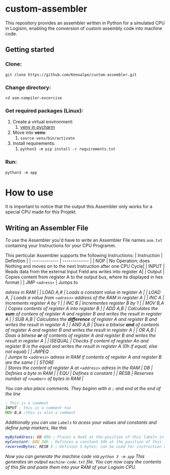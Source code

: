 # custom-assembler
This repository provides an assembler written in Python for a simulated CPU in Logisim, enabling the conversion of custom assembly code into machine code.

## Getting started
### Clone:
`git clone https://github.com/Kenoalpe/custom-assembler.git`

### Change directory:
`cd asm-compiler-excercise`

### Get required packages (Linux):
1. Create a virtual environment:
   1. [venv in pycharm](https://www.jetbrains.com/help/pycharm/creating-virtual-environment.html)
2. Move into **venv**:
   1. `source venv/bin/activate`
3. Install requirements:
    1. `python3 -m pip install -r requirements.txt`

### Run:
`python3 -m app`

# How to use
It is important to notice that the output this Assembler only works for a special CPU made for this Projekt.

## Writing an Assembler File
To use the Assembler you'd have to write an Assembler File names `asm.txt` containing your Instructions for your CPU Programm.

This perticular Assembler supports the following Instructions:
| Instruction     | Definition      |
| ------------- | ------------- |
| NOP           | No Operation; does Nothing and moves on to the next Instruction after one CPU Cycle|
| INPUT    | Reads data from the external Input Field ans writes into register A|
| Output | Copies content from register A to the output bus, where its displayed in hex format |
| JMP `<adress>` | Jumps to <address> adress in  RAM  |
| LOAD A,#<value> | Loads a constant <value> value in register A |
| LOAD A,<adress> | Loads a value from `<adress>` address of the RAM in register A |
| INC A | Increments register A by 1 |
| INC B | Incrementes register B by 1 |
| MOV B,A | Copies contents of register A into register B |
| ADD A,B | Calculates the **sum** of contens of register A and register B and writes the result in register A | 
| SUB A,B | Calculates the **difference** of register A and register B and writes the result in register A |
| AND A,B | Does a bitwise **and** of contents of register A and register B and writes the result in register A |
| OR A,B | Doas a bitwise **or** of contents of register A and register B and writes the result in register A |
| ISEQUAL | Checks if content of register An and register B is the equal and writes the result in register A (0h if equal, else not equal) |
| JMPEQ <address> | Jumps to `<address>` adress in RAM if contents of regsiter A and register B are the same |
| STORE <address> | Stores the content of register A at `<address>` adress in the RAM
| DB <value> | Definies a byte in  RAM |
| EQU <value> | Defines a constant |
| RESB <number> | Reserves number of `<number>` of bytes in RAM |

You can also place comments. They beginn with a `;` and end at the end of the line
```asm
; This is a comment
INPUT ; this is a comment too 
MOV B,A ;this is also a comment 
```

Additionally you can use `Labels` to acess your values and constants and define jump markers, like this
```asm
myByteAdress: DB 45h ; Places a 0x45 at the position of this labeln in the RAM; can be used for instruction with a address parameter
myConstant: EQU 34h ; Definies a constant 34h at the position of this labeln in the RAM; can be used for instructions with a value paramter
revervedBytes: RESB 5 ; Definies 5 bytes; can be used for instruction with a address parameter, points to the first byte 
```

Now you can generate the machine code via `python 3 -m app`
This generates an output `machine-code.txt` file.
You can now copy the contents of this file and paste them into your RAM of your Logisim CPU.
